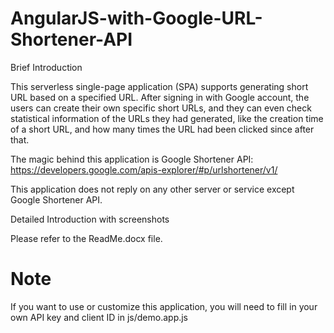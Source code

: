 # AngularJS-with-Google-URL-Shortener-API

Brief Introduction

This serverless single-page application (SPA) supports generating short URL based on a specified URL. After signing in with Google account, the users can create their own specific short URLs, and they can even check statistical information of the URLs they had generated, like the creation time of a short URL, and how many times the URL had been clicked since after that.

The magic behind this application is Google Shortener API:
https://developers.google.com/apis-explorer/#p/urlshortener/v1/

This application does not reply on any other server or service except Google Shortener API.


Detailed Introduction with screenshots

Please refer to the ReadMe.docx file.

# Note
If you want to use or customize this application, you will need to fill in your own API key and client ID in js/demo.app.js
